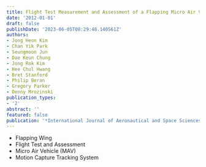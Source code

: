 ```yaml
---
title: Flight Test Measurement and Assessment of a Flapping Micro Air Vehicle
date: '2012-01-01'
draft: false
publishDate: '2023-06-05T08:29:48.140561Z'
authors:
- Jong Heon Kim
- Chan Yik Park
- Seungmoon Jun
- Dae Keun Chung
- Jong Rok Kim
- Hee Chul Hwang
- Bret Stanford
- Philip Beran
- Gregory Parker
- Denny Mrozinski
publication_types:
- '2'
abstract: ''
featured: false
publication: '*International Journal of Aeronautical and Space Sciences*'
---
```


- Flapping Wing
- Flight Test and Assessment
- Micro Air Vehicle (MAV)
- Motion Capture Tracking System
